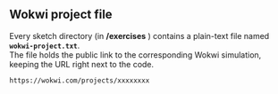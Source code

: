 ## Wokwi project file

Every sketch directory (in **/exercises** ) contains a plain-text file named **`wokwi-project.txt`**.  
The file holds the public link to the corresponding Wokwi simulation, keeping the URL right next to the code.

```txt
https://wokwi.com/projects/xxxxxxxx
```
